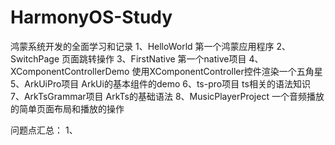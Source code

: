 # HarmonyOS-Study
鸿蒙系统开发的全面学习和记录
1、HelloWorld
第一个鸿蒙应用程序
2、SwitchPage
页面跳转操作
3、FirstNative
第一个native项目
4、XComponentControllerDemo
使用XComponentController控件渲染一个五角星
5、ArkUiPro项目
ArkUi的基本组件的demo
6、ts-pro项目
ts相关的语法知识
7、ArkTsGrammar项目
ArkTs的基础语法
8、MusicPlayerProject
一个音频播放的简单页面布局和播放的操作

问题点汇总：
1、

